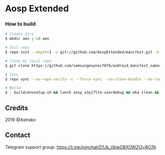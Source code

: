 # Aosp Extended

### How to build ###

```bash
# Create dirs
$ mkdir aex ; cd aex

# Init repo
$ repo init --depth=1 -u git://github.com/AospExtended/manifest.git -b 10.x

# Clone my local repo
$ git clone https://github.com/samsungexynos7870/android_manifest_samsung_a3y17lte.git -b aex .repo/local_manifests

# Sync
$ repo sync --no-repo-verify -c --force-sync --no-clone-bundle --no-tags --optimized-fetch --prune -j`nproc`

# Build
$ . build/envsetup.sh && lunch aosp_a3y17lte-userdebug && mka clean && mka api-stubs-docs && mka hiddenapi-lists-docs && mka system-api-stubs-docs && mka test-api-stubs-docs && mka bacon -j`nproc`
```

## Credits
2019 @Astrako

## Contact
Telegram support group: https://t.me/joinchat/D1Jk_VbieGBXOWZt2y8O7A

